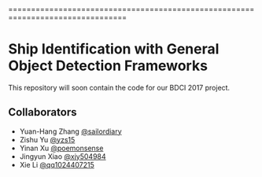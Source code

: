 ================================================================================
# Ship Identification with General Object Detection Frameworks

This repository will soon contain the code for our BDCI 2017 project.

## Collaborators
- Yuan-Hang Zhang [@sailordiary](https://github.com/sailordiary)
- Zishu Yu [@yzs15](https://github.com/yzs15)
- Yinan Xu [@poemonsense](https://github.com/poemonsense)
- Jingyun Xiao [@xjy504984](https://github.com/xjy504984)
- Xie Li [@qq1024407215](https://github.com/qq1024407215)
